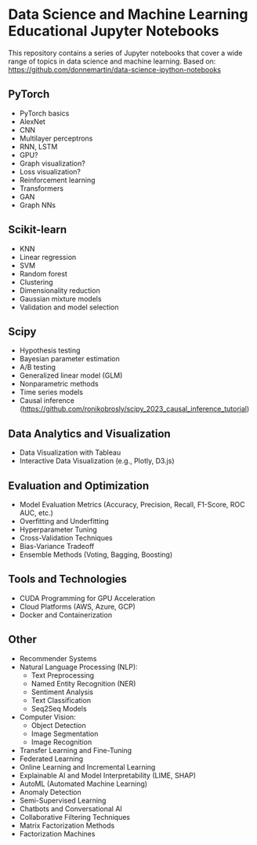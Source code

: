 # Data Science and Machine Learning Educational Jupyter Notebooks

This repository contains a series of Jupyter notebooks that cover a wide range of topics in data science and machine learning.
Based on: https://github.com/donnemartin/data-science-ipython-notebooks

## PyTorch
- PyTorch basics
- AlexNet
- CNN
- Multilayer perceptrons
- RNN, LSTM
- GPU?
- Graph visualization?
- Loss visualization?
- Reinforcement learning
- Transformers
- GAN
- Graph NNs

## Scikit-learn
- KNN
- Linear regression
- SVM
- Random forest
- Clustering
- Dimensionality reduction
- Gaussian mixture models
- Validation and model selection

## Scipy
- Hypothesis testing
- Bayesian parameter estimation
- A/B testing
- Generalized linear model (GLM)
- Nonparametric methods
- Time series models
- Causal inference (https://github.com/ronikobrosly/scipy_2023_causal_inference_tutorial)

## Data Analytics and Visualization
- Data Visualization with Tableau
- Interactive Data Visualization (e.g., Plotly, D3.js)

## Evaluation and Optimization
- Model Evaluation Metrics (Accuracy, Precision, Recall, F1-Score, ROC AUC, etc.)
- Overfitting and Underfitting
- Hyperparameter Tuning
- Cross-Validation Techniques
- Bias-Variance Tradeoff
- Ensemble Methods (Voting, Bagging, Boosting)

## Tools and Technologies
- CUDA Programming for GPU Acceleration
- Cloud Platforms (AWS, Azure, GCP)
- Docker and Containerization

## Other
- Recommender Systems
- Natural Language Processing (NLP):
  - Text Preprocessing
  - Named Entity Recognition (NER)
  - Sentiment Analysis
  - Text Classification
  - Seq2Seq Models
- Computer Vision:
  - Object Detection
  - Image Segmentation
  - Image Recognition
- Transfer Learning and Fine-Tuning
- Federated Learning
- Online Learning and Incremental Learning
- Explainable AI and Model Interpretability (LIME, SHAP)
- AutoML (Automated Machine Learning)
- Anomaly Detection
- Semi-Supervised Learning
- Chatbots and Conversational AI
- Collaborative Filtering Techniques
- Matrix Factorization Methods
- Factorization Machines